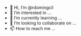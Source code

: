 - 👋 Hi, I’m @rdomingcil
- 👀 I’m interested in ...
- 🌱 I’m currently learning ...
- 💞️ I’m looking to collaborate on ...
- 📫 How to reach me ...

<!---
rdomingcil/rdomingcil is a ✨ special ✨ repository because its `README.md` (this file) appears on your GitHub profile.
You can click the Preview link to take a look at your changes.
--->
